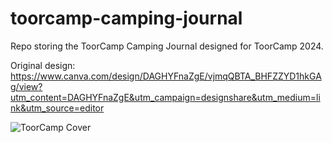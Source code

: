 # toorcamp-camping-journal
Repo storing the ToorCamp Camping Journal designed for ToorCamp 2024. 

Original design: https://www.canva.com/design/DAGHYFnaZgE/vjmqQBTA_BHFZZYD1hkGAg/view?utm_content=DAGHYFnaZgE&utm_campaign=designshare&utm_medium=link&utm_source=editor

![ToorCamp Cover](https://github.com/antitree/toorcamp-camping-journal/blob/main/pngs/1.png?raw=true)
